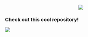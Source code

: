 <p align="center" href="https://github.com/joeymalvinni">
    <img src="/data/JoeyBanner.svg"/></img>
</p>


### Check out this cool repository!

<a href="https://github.com/joeymalvinni/webrtc-ip" align="center">
  <img src="https://github-readme-stats.vercel.app/api/pin/?username=joeymalvinni&repo=webrtc-ip"/>
</a>
